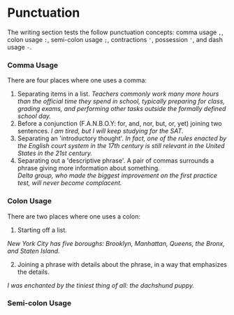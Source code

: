 # Punctuation

The writing section tests the follow punctuation concepts: comma usage `,`,
colon usage `:`, semi-colon usage `;`, contractions `'`, possession `'`, and dash usage `-`.

### Comma Usage

There are four places where one uses a comma:

1. Separating items in a list.
  *Teachers commonly work many more hours than the official time they spend in
school, typically preparing for class, grading exams, and performing other tasks
outside the formally defined school day.*
2. Before a conjunction (F.A.N.B.O.Y: for, and, nor, but, or, yet) joining two sentences.
*I am tired, but I will keep studying for the SAT.*
3. Separating an 'introductory thought'.
*In fact, one of the rules enacted by the English court system in the
17th century is still relevant in the United States in the 21st century.*
4. Separating out a 'descriptive phrase'.  A pair of commas surrounds a phrase
giving more information about something.  
*Delta group, who made the biggest improvement on the first practice test, will
never become complacent.*


### Colon Usage

There are two places where one uses a colon:

1. Starting off a list.

*New York City has five boroughs: Brooklyn, Manhattan, Queens, the Bronx, and
Staten Island.*

2. Joining a phrase with details about the phrase, in a way that emphasizes the
details.

*I was enchanted by the tiniest thing of all: the dachshund puppy.* 

### Semi-colon Usage




